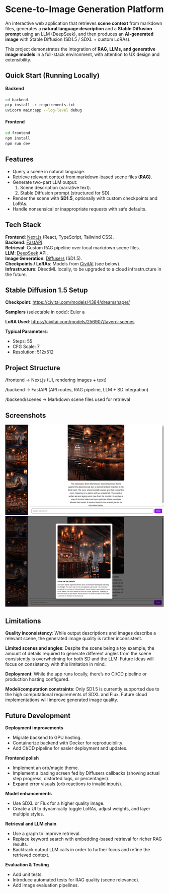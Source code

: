 # Scene-to-Image Generation Platform

An interactive web application that retrieves **scene context** from markdown files, generates a **natural language description** and a **Stable Diffusion prompt** using an LLM (DeepSeek), and then produces an **AI-generated image** with Stable Diffusion (SD1.5 / SDXL + custom LoRAs).

This project demonstrates the integration of **RAG, LLMs, and generative image models** in a full-stack environment, with attention to UX design and extensibility.

## Quick Start (Running Locally)
#### Backend
```bash
cd backend
pip install -r requirements.txt
uvicorn main:app --log-level debug
```
#### Frontend
```bash
cd frontend
npm install
npm run dev
```

## Features
- Query a scene in natural language.
- Retrieve relevant context from markdown-based scene files **(RAG)**.
- Generate two-part LLM output:  
  1. Scene description (narrative text).  
  2. Stable Diffusion prompt (structured for SD).  
- Render the scene with **SD1.5**, optionally with custom checkpoints and LoRAs.  
- Handle nonsensical or inappropriate requests with safe defaults.  

## Tech Stack
**Frontend**: [Next.js](https://nextjs.org/) (React, TypeScript, Tailwind CSS).  
**Backend**: [FastAPI](https://fastapi.tiangolo.com/).  
**Retrieval**: Custom RAG pipeline over local markdown scene files.  
**LLM**: [DeepSeek](https://www.deepseek.com/) API.  
**Image Generation**: [Diffusers](https://huggingface.co/docs/diffusers/index) (SD1.5).  
**Checkpoints / LoRAs**: Models from [CivitAI](https://civitai.com/) (see below).  
**Infrastructure**: DirectML locally, to be upgraded to a cloud infrastructure in the future.  


## Stable Diffusion 1.5 Setup

**Checkpoint**: https://civitai.com/models/4384/dreamshaper/

**Samplers** (selectable in code): Euler a

**LoRA Used**: https://civitai.com/models/256907/tavern-scenes

**Typical Parameters**:  
  - Steps: 55 
  - CFG Scale: 7  
  - Resolution: 512x512 

## Project Structure
/frontend → Next.js (UI, rendering images + text)

/backend → FastAPI (API routes, RAG pipeline, LLM + SD integration)

/backend/scenes → Markdown scene files used for retrieval

## Screenshots
![bar](./media/bar.PNG)
![paladin](./media/paladin.PNG)

## Limitations
**Quality inconsistency**: While output descriptions and images describe a relevant scene, the generated image quality is rather inconsistent.

**Limited scenes and angles**: Despite the scene being a toy example, the amount of details required to generate different angles from the scene consistently is overwhelming for both SD and the LLM. Future ideas will focus on consistency with this limitation in mind.

**Deployment**: While the app runs locally, there’s no CI/CD pipeline or production hosting configured. 

**Model/computation constraints**: Only SD1.5 is currently supported due to the high computational requirements of SDXL and Flux. Future cloud implementations will improve generated image quality.

## Future Development
**Deployment improvements**  
  - Migrate backend to GPU hosting.  
  - Containerize backend with Docker for reproducibility.  
  - Add CI/CD pipeline for easier deployment and updates.  

**Frontend polish**  
  - Implement an orb/magic theme.
  - Implement a loading screen fed by Diffusers callbacks (showing actual step progress, distorted logs, or percentages).  
  - Expand error visuals (orb reactions to invalid inputs).  

**Model enhancements**  
  - Use SDXL or Flux for a higher quality image.
  - Create a UI to dynamically toggle LoRAs, adjust weights, and layer multiple styles.

**Retrieval and LLM chain**
  - Use a graph to improve retrieval.
  - Replace keyword search with embedding-based retrieval for richer RAG results.
  - Backtrack output LLM calls in order to further focus and refine the retrieved context.

**Evaluation & Testing**  
  - Add unit tests.
  - Introduce automated tests for RAG quality (scene relevance).  
  - Add image evaluation pipelines.  

